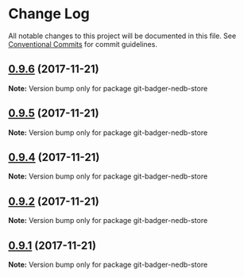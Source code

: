 # Change Log

All notable changes to this project will be documented in this file.
See [Conventional Commits](https://conventionalcommits.org) for commit guidelines.

<a name="0.9.6"></a>
## [0.9.6](https://github.com/Crazymax11/badger/compare/v0.9.5...v0.9.6) (2017-11-21)




**Note:** Version bump only for package git-badger-nedb-store

<a name="0.9.5"></a>
## [0.9.5](https://github.com/Crazymax11/badger/compare/v0.9.4...v0.9.5) (2017-11-21)




**Note:** Version bump only for package git-badger-nedb-store

<a name="0.9.4"></a>
## [0.9.4](https://github.com/Crazymax11/badger/compare/v0.9.3...v0.9.4) (2017-11-21)




**Note:** Version bump only for package git-badger-nedb-store

<a name="0.9.2"></a>
## [0.9.2](https://github.com/Crazymax11/badger/compare/v0.9.1...v0.9.2) (2017-11-21)




**Note:** Version bump only for package git-badger-nedb-store

<a name="0.9.1"></a>
## [0.9.1](https://github.com/Crazymax11/badger/compare/v0.9.0...v0.9.1) (2017-11-21)




**Note:** Version bump only for package git-badger-nedb-store
